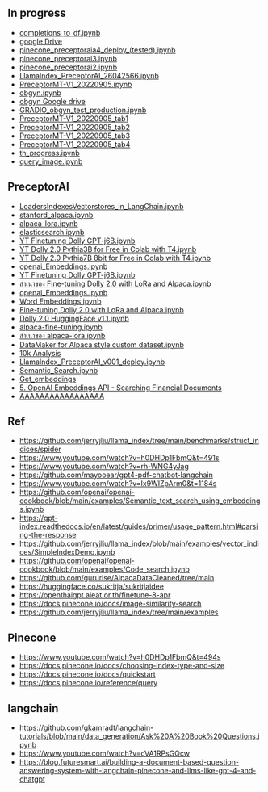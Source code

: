 ## In progress
- <a href="https://colab.research.google.com/drive/11F1M3bV6WQ4-a-j2P7YCmMxwiKJAUhIh?usp=sharing">completions_to_df.ipynb</a>
- <a href="https://drive.google.com/drive/u/0/folders/1u4Gx9ikU11UFpN-6kJ0D5ODQ4H1-68ZR">google Drive</a>
- <a href="https://colab.research.google.com/drive/19UDge9aue05VcMr6ZbBUynkRJXszgSpb?usp=sharing">pinecone_preceptoraia4_deploy_(tested).ipynb</a>
- <a href="https://colab.research.google.com/drive/1aWuk9gBbn1WkLR7y-SV-8Uky7-wNM0yS?usp=sharing">pinecone_preceptorai3.ipynb</a>
- <a href="https://colab.research.google.com/drive/1VkdbXZu07vTflkEvubfG5fXj4T87nJCn?usp=sharing">pinecone_preceptorai2.ipynb</a>
- <a href="https://colab.research.google.com/drive/1EuS_z3VzDDhux0pIp4U_NRYkHTthbd2H?usp=sharing">LlamaIndex_PreceptorAI_26042566.ipynb</a>
- <a href="https://colab.research.google.com/drive/1J2mxFpi4ZtXZTyvF0Am0ihzcoKK4CRba?usp=sharing">PreceptorMT-V1_20220905.ipynb</a>
- <a href="https://colab.research.google.com/drive/1YqQ1RVtgr4I6D6AriyZ9Ek5LWOtPePQc?usp=sharing">obgyn.ipynb</a>
- <a href="https://drive.google.com/drive/folders/1TDMODOQCqgCnBS_gdyz8piD4SGGVcGks?usp=sharing">obgyn Google drive</a>
- <a href="https://colab.research.google.com/drive/19qOZvLxdAGHJA2OsqWZP6B4uZR5Y13R2?usp=sharing">GRADIO_obgyn_test_production.ipynb</a>
- <a href="https://colab.research.google.com/drive/1BUts3lp_TZbWW3BjY2rt15qQxAnIdF1R?usp=sharing">PreceptorMT-V1_20220905_tab1</a>
- <a href="https://colab.research.google.com/drive/1yrPqfcIPNYLg6SGYYoXhtWrd441eEbQ-?usp=sharing">PreceptorMT-V1_20220905_tab2</a>
- <a href="https://colab.research.google.com/drive/1ntlAW0ulvDNW2-c1h0gTxDVhTWgacp3j?usp=sharing">PreceptorMT-V1_20220905_tab3</a>
- <a href="https://colab.research.google.com/drive/1Js5g8GFHa1jbatslvVOa7kkkpvQRA2Nh?usp=sharing">PreceptorMT-V1_20220905_tab4</a>
- <a href="https://colab.research.google.com/drive/1GxIhBMkCJ_XgrsHRiYs93KEEs6i3muif?usp=sharing">th_progress.ipynb</a>
- <a href="https://colab.research.google.com/drive/19tMr6I8JwZSz3dGMtGhcDEsqLSg1nmOh?usp=sharing">query_image.ipynb</a>

## PreceptorAI
- <a href="https://colab.research.google.com/drive/1Cb4GRcgRdYddWbSLD4BVz8lkU7JbIoX_?usp=sharing">LoadersIndexesVectorstores_in_LangChain.ipynb</a>
- <a href="https://colab.research.google.com/drive/1Mz4rNJpW3FVZalXuwZkglMvWk6VPI-GU?usp=sharing">stanford_alpaca.ipynb</a>
- <a href="https://colab.research.google.com/drive/1eWAmesrW99p7e1nah5bipn0zikMb8XYC?usp=sharing">alpaca-lora.ipynb</a>
- <a href="https://colab.research.google.com/drive/1NwSs90-Qw3A8d4YGvxqcbrRYVxZvJ6Nv?usp=sharing">elasticsearch.ipynb</a>
- <a href="https://colab.research.google.com/drive/1pJ3wV49OmrspwAfg52_Y6f5B7MILWTxR?usp=sharing">YT Finetuning Dolly GPT-j6B.ipynb</a>
- <a href="https://colab.research.google.com/drive/12L5m5l5TDdDo3X_6AgXa0GgTbzjGdCqY?usp=sharing">YT Dolly 2.0 Pythia3B for Free in Colab with T4.ipynb</a>
- <a href="https://colab.research.google.com/drive/1vICkU3gE_eLkVzCn-rQX34F8aiA7fuoy?usp=sharing">YT Dolly 2.0 Pythia7B 8bit for Free in Colab with T4.ipynb</a>
- <a href="https://colab.research.google.com/drive/1TNl0TauK2GDNkyMEd7r7dtIZK93imqOi?usp=sharing">openai_Embeddings.ipynb</a>
- <a href="https://colab.research.google.com/drive/1DcGJWBp-1_k6uFmIGHycclER83HHolH-?usp=sharing">YT Finetuning Dolly GPT-j6B.ipynb</a>
- <a href="https://colab.research.google.com/drive/1RTcy0lF4PNK1wrrMJNO8qj4hSXBRATNh?usp=sharing">สำเนาของ Fine-tuning Dolly 2.0 with LoRa and Alpaca.ipynb</a>
- <a href="https://colab.research.google.com/drive/1iBs8Si0bcstjSnbvZrsulzaPRc0NVoz3?usp=sharing">openai_Embeddings.ipynb</a>
- <a href="https://colab.research.google.com/drive/1tttDqgnWL9yJtmlOFXJqA-BjQ1Pyfpax?usp=sharing">Word Embeddings.ipynb</a>
- <a href="https://colab.research.google.com/drive/1n5U13L0Bzhs32QO_bls5jwuZR62GPSwE?usp=sharing">Fine-tuning Dolly 2.0 with LoRa and Alpaca.ipynb</a>
- <a href="https://colab.research.google.com/drive/1A8Prplbjr16hy9eGfWd3-r34FOuccB2c?usp=sharing">Dolly 2.0 HuggingFace v1.1.ipynb</a>
- <a href="https://colab.research.google.com/drive/1X85FLniXx_NyDsh_F_aphoIAy63DKQ7d?usp=sharing">alpaca-fine-tuning.ipynb</a>
- <a href="https://colab.research.google.com/drive/10knmGv7iaIRo1FXVoiotj0RT68Ty1YvJ?usp=sharing">สำเนาของ alpaca-lora.ipynb</a>
- <a href="https://colab.research.google.com/drive/1WSWLr7Cp_xQWeMT1f1lwUs-tU_nhRszp?usp=sharing">DataMaker for Alpaca style custom dataset.ipynb</a>
- <a href="https://colab.research.google.com/drive/1uL1TdMbR4kqa0Ksrd_Of_jWSxWt1ia7o?usp=sharing">10k Analysis</a>
- <a href="https://colab.research.google.com/drive/1xJ_kImW4orTIzP2fIbQn7MGrnxtJllgD?usp=sharing">LlamaIndex_PreceptorAI_v001_deploy.ipynb</a>
- <a href="https://colab.research.google.com/github/openai/openai-cookbook/blob/master/examples/vector_databases/pinecone/Semantic_Search.ipynb">Semantic_Search.ipynb</a>
- <a href="https://github.com/openai/openai-cookbook/blob/main/examples/Get_embeddings.ipynb">Get_embeddings</a>
- <a href="https://www.youtube.com/watch?v=xzHhZh7F25I&t=163s">5. OpenAI Embeddings API - Searching Financial Documents</a>
- <a href="AAAAAAAAAAAAAAAAA">AAAAAAAAAAAAAAAAA</a>

## Ref
- https://github.com/jerryjliu/llama_index/tree/main/benchmarks/struct_indices/spider
- https://www.youtube.com/watch?v=h0DHDp1FbmQ&t=491s
- https://www.youtube.com/watch?v=rh-WNG4yJag
- https://github.com/mayooear/gpt4-pdf-chatbot-langchain
- https://www.youtube.com/watch?v=Ix9WIZpArm0&t=1184s
- https://github.com/openai/openai-cookbook/blob/main/examples/Semantic_text_search_using_embeddings.ipynb
- https://gpt-index.readthedocs.io/en/latest/guides/primer/usage_pattern.html#parsing-the-response
- https://github.com/jerryjliu/llama_index/blob/main/examples/vector_indices/SimpleIndexDemo.ipynb
- https://github.com/openai/openai-cookbook/blob/main/examples/Code_search.ipynb
- https://github.com/gururise/AlpacaDataCleaned/tree/main
- https://huggingface.co/sukritja/sukritjaidee
- https://openthaigpt.aieat.or.th/finetune-8-apr
- https://docs.pinecone.io/docs/image-similarity-search 
- https://github.com/jerryjliu/llama_index/tree/main/examples

## Pinecone
- https://www.youtube.com/watch?v=h0DHDp1FbmQ&t=494s
- https://docs.pinecone.io/docs/choosing-index-type-and-size
- https://docs.pinecone.io/docs/quickstart
- https://docs.pinecone.io/reference/query

## langchain
- https://github.com/gkamradt/langchain-tutorials/blob/main/data_generation/Ask%20A%20Book%20Questions.ipynb
- https://www.youtube.com/watch?v=cVA1RPsGQcw
- https://blog.futuresmart.ai/building-a-document-based-question-answering-system-with-langchain-pinecone-and-llms-like-gpt-4-and-chatgpt


